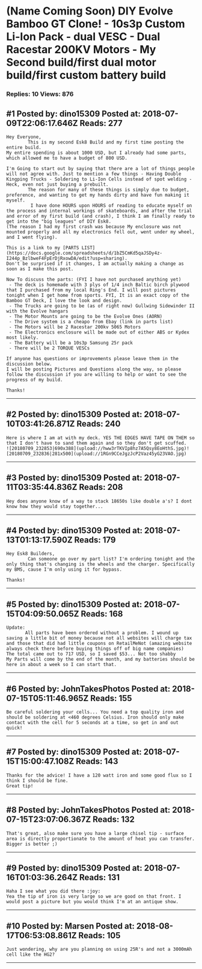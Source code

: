 # (Name Coming Soon) DIY Evolve Bamboo GT Clone! - 10s3p Custom Li-Ion Pack - dual VESC - Dual Racestar 200KV Motors - My Second build/first dual motor build/first custom battery build

### Replies: 10 Views: 876

## \#1 Posted by: dino15309 Posted at: 2018-07-09T22:06:17.646Z Reads: 277

```
Hey Everyone,
        This is my second Esk8 Build and my first time posting the entire build.
My entire spending is about 1000 USD, but I already had some parts, which allowed me to have a budget of 800 USD. 

I'm Going to start out by saying that there are a lot of things people will not agree with. Just to mention a few things - Having Double Kingping Trucks - Soldering to Li-Ion Cells instead of spot welding - Heck, even not just buying a prebuilt.
        The reason for many of these things is simply due to budget, preference, and wanting to get my hands dirty and have fun making it myself.
         I have done HOURS upon HOURS of reading to educate myself on the process and internal workings of skateboards, and after the trial and error of my first build (and crash), I think I am finally ready to get into the "big leagues" of DIY Esk8.
(The reason I had my first crash was because My enclosure was not mounted properly and all my electronics fell out, went under my wheel, and I went flying).

This is a link to my [PARTS LIST](https://docs.google.com/spreadsheets/d/1bZ5CmKd5qaJSDy4z-I244p_BzlbweF4FpErDjRxowDA/edit?usp=sharing). 
Don't be surprised if it changes, I am actually making a change as soon as I make this post.

Now To discuss the parts: (FYI I have not purchased anything yet)
 - The deck is homemade with 3 plys of 1/4 inch Baltic birch plywood that I purchased from my local Ring's End. I will post pictures tonight when I get home from sports. FYI, It is an exact copy of the Bamboo GT Deck, I love the look and design.
 - The Trucks are going to be (as of right now) Gullwing Sidewinder II with the Evolve hangars
 - The Motor Mounts are going to be the Evolve Ones (AORN)
 - The Drive system is a cheapo from Ebay (link in parts list)
 - The Motors will be 2 Racestar 200kv 5065 Motors
 - The Electronics enclosure will be made out of either ABS or Kydex most likely.
 - The Battery will be a 10s3p Samsung 25r pack
 - There will be 2 TORQUE VESCs

If anyone has questions or improvements please leave them in the discussion below.
I will be posting Pictures and Questions along the way, so please follow the discussion if you are willing to help or want to see the progress of my build.

Thanks!
```

---
## \#2 Posted by: dino15309 Posted at: 2018-07-10T03:41:26.871Z Reads: 240

```
Here is where I am at with my deck. YES THE EDGES HAVE TAPE ON THEM so that I don't have to sand them again and so they don't get scuffed.
![20180709_232853|690x388](upload://hww3rTKVIp8hz7A5Qsy8EoHthS.jpg)![20180709_232836|281x500](upload://1RGn9CCeJgzJcP2Vaz45yG23VAO.jpg)
```

---
## \#3 Posted by: dino15309 Posted at: 2018-07-11T03:35:44.836Z Reads: 208

```
Hey does anyone know of a way to stack 18650s like double a's? I dont know how they would stay together...
```

---
## \#4 Posted by: dino15309 Posted at: 2018-07-13T01:13:17.590Z Reads: 179

```
Hey Esk8 Builders,
        Can someone go over my part list? I'm ordering tonight and the only thing that's changing is the wheels and the charger. Specifically my BMS, cause I'm only using it for bypass. 

Thanks!
```

---
## \#5 Posted by: dino15309 Posted at: 2018-07-15T04:09:50.065Z Reads: 168

```
Update:
       All parts have been ordered without a problem. I wound up saving a little bit of money because not all websites will charge tax and those that did had little coupons on RetailMeNot (amazing website always check there before buying things off of big name companies)
The total came out to 717 USD, so I saved $53... Not too shabby
My Parts will come by the end of the month, and my batteries should be here in about a week so I can start that.
```

---
## \#6 Posted by: JohnTakesPhotos Posted at: 2018-07-15T05:11:46.965Z Reads: 155

```
Be careful soldering your cells... You need a top quality iron and should be soldering at <460 degrees Celsius. Iron should only make contact with the cell for 5 seconds at a time, so get in and out quick!
```

---
## \#7 Posted by: dino15309 Posted at: 2018-07-15T15:00:47.108Z Reads: 143

```
Thanks for the advice! I have a 120 watt iron and some good flux so I think I should be fine. 
Great tip!
```

---
## \#8 Posted by: JohnTakesPhotos Posted at: 2018-07-15T23:07:06.367Z Reads: 132

```
That's great, also make sure you have a large chisel tip - surface area is directly proportionate to the amount of heat you can transfer. Bigger is better ;)
```

---
## \#9 Posted by: dino15309 Posted at: 2018-07-16T01:03:36.264Z Reads: 131

```
Haha I see what you did there :joy:
Yea the tip of iron is very large so we are good on that front. I would post a picture but you would think I'm at an antique show.
```

---
## \#10 Posted by: Marsen Posted at: 2018-08-17T06:53:08.861Z Reads: 105

```
Just wondering, why are you planning on using 25R's and not a 3000mAh cell like the HG2?
```

---

